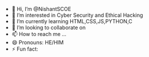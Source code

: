 - 👋 Hi, I’m @NishantSCOE
- 👀 I’m interested in Cyber Security and Ethical Hacking
- 🌱 I’m currently learning HTML,CSS,JS,PYTHON,C
- 💞️ I’m looking to collaborate on 
- 📫 How to reach me ...
- 😄 Pronouns: HE/HIM
- ⚡ Fun fact:

<!---
NishantSCOE/NishantSCOE is a ✨ special ✨ repository because its `README.md` (this file) appears on your GitHub profile.
You can click the Preview link to take a look at your changes.
--->

